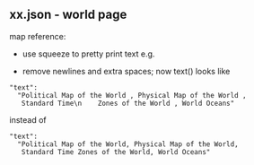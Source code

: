 
## xx.json  - world page

map reference:

- use squeeze to pretty print text e.g.

- remove newlines and extra spaces; now text() looks like

~~~
"text":
  "Political Map of the World , Physical Map of the World , 
   Standard Time\n    Zones of the World , World Oceans"
~~~

instead of

~~~
"text":
  "Political Map of the World, Physical Map of the World, 
   Standard Time Zones of the World, World Oceans"
~~~

